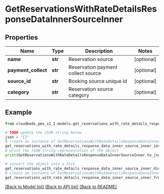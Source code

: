 # GetReservationsWithRateDetailsResponseDataInnerSourceInner


## Properties

Name | Type | Description | Notes
------------ | ------------- | ------------- | -------------
**name** | **str** | Reservation source | [optional] 
**payment_collect** | **str** | Reservation payment collect source | [optional] 
**source_id** | **str** | Booking source unique id | [optional] 
**category** | **str** | Reservation source category | [optional] 

## Example

```python
from cloudbeds_pms_v1_2.models.get_reservations_with_rate_details_response_data_inner_source_inner import GetReservationsWithRateDetailsResponseDataInnerSourceInner

# TODO update the JSON string below
json = "{}"
# create an instance of GetReservationsWithRateDetailsResponseDataInnerSourceInner from a JSON string
get_reservations_with_rate_details_response_data_inner_source_inner_instance = GetReservationsWithRateDetailsResponseDataInnerSourceInner.from_json(json)
# print the JSON string representation of the object
print(GetReservationsWithRateDetailsResponseDataInnerSourceInner.to_json())

# convert the object into a dict
get_reservations_with_rate_details_response_data_inner_source_inner_dict = get_reservations_with_rate_details_response_data_inner_source_inner_instance.to_dict()
# create an instance of GetReservationsWithRateDetailsResponseDataInnerSourceInner from a dict
get_reservations_with_rate_details_response_data_inner_source_inner_from_dict = GetReservationsWithRateDetailsResponseDataInnerSourceInner.from_dict(get_reservations_with_rate_details_response_data_inner_source_inner_dict)
```
[[Back to Model list]](../README.md#documentation-for-models) [[Back to API list]](../README.md#documentation-for-api-endpoints) [[Back to README]](../README.md)


